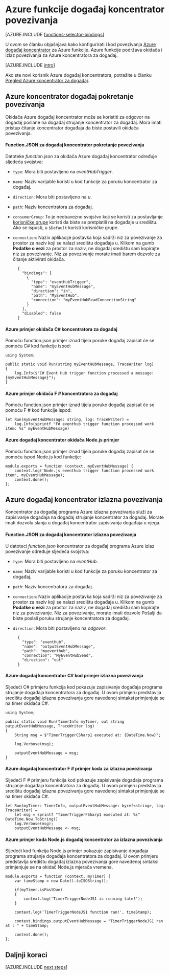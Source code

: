 <properties
    pageTitle="Azure funkcije događaj koncentrator povezivanja | Microsoft Azure"
    description="Objašnjenje kako koristiti Azure događaj koncentrator povezivanja u funkcijama Azure."
    services="functions"
    documentationCenter="na"
    authors="wesmc7777"
    manager="erikre"
    editor=""
    tags=""
    keywords="Azure funkcije, Funkcije, događaja obrada dinamički računalnim serverless arhitekture"/>

<tags
    ms.service="functions"
    ms.devlang="multiple"
    ms.topic="reference"
    ms.tgt_pltfrm="multiple"
    ms.workload="na"
    ms.date="10/17/2016"
    ms.author="wesmc"/>

# <a name="azure-functions-event-hub-bindings"></a>Azure funkcije događaj koncentrator povezivanja

[AZURE.INCLUDE [functions-selector-bindings](../../includes/functions-selector-bindings.md)]

U ovom se članku objašnjava kako konfigurirati i kod povezivanja [Azure događaj koncentrator](../event-hubs/event-hubs-overview.md) za Azure funkcije. Azure funkcije podržava okidača i izlaz povezivanja za Azure koncentratora za događaj.

[AZURE.INCLUDE [intro](../../includes/functions-bindings-intro.md)] 

Ako ste novi korisnik Azure događaj koncentratora, potražite u članku [Pregled Azure koncentrator za događaj](../event-hubs/event-hubs-overview.md).

## <a name="azure-event-hub-trigger-binding"></a>Azure koncentrator događaj pokretanje povezivanja

Okidača Azure događaj koncentrator može se koristiti za odgovor na događaj poslane na događaj strujanje koncentrator za događaj. Mora imati pristup čitanje koncentrator događaja da biste postavili okidača povezivanja.

#### <a name="functionjson-for-event-hub-trigger-binding"></a>Function.JSON za događaj koncentrator pokretanje povezivanja

Datoteke *function.json* za okidača Azure događaj koncentrator određuje sljedeća svojstva:

- `type`: Mora biti postavljeno na *eventHubTrigger*.
- `name`: Naziv varijable koristi u kod funkcije za poruku koncentrator za događaj. 
- `direction`: Mora biti postavljeno na *u*. 
- `path`: Naziv koncentratora za događaj.
- `consumerGroup`: To je neobavezno svojstvo koji se koristi za postavljanje [korisničke grupe](../event-hubs-overview.md#consumer-groups) koristi da biste se pretplatili na događaje u središtu. Ako se ispusti, u `$Default` koristi korisničke grupe. 
- `connection`: Naziv aplikacije postavka koja sadrži niz za povezivanje za prostor za naziv koji se nalazi središtu događaja u. Klikom na gumb **Podatke o vezi** za prostor za naziv, ne događaj središtu sam kopirajte niz za povezivanje.  Niz za povezivanje morate imati barem dozvole za čitanje aktivirati okidača.

        {
          "bindings": [
            {
              "type": "eventHubTrigger",
              "name": "myEventHubMessage",
              "direction": "in",
              "path": "MyEventHub",
              "connection": "myEventHubReadConnectionString"
            }
          ],
          "disabled": false
        }

#### <a name="azure-event-hub-trigger-c-example"></a>Azure primjer okidača C# koncentratora za događaj
 
Pomoću function.json primjer iznad tijela poruke događaj zapisat će se pomoću C# kod funkcije ispod:
 
    using System;
    
    public static void Run(string myEventHubMessage, TraceWriter log)
    {
        log.Info($"C# Event Hub trigger function processed a message: {myEventHubMessage}");
    }

#### <a name="azure-event-hub-trigger-f-example"></a>Azure primjer okidača F # koncentratora za događaj

Pomoću function.json primjer iznad tijela poruke događaj zapisat će se pomoću F # kod funkcije ispod:

    let Run(myEventHubMessage: string, log: TraceWriter) =
        log.Info(sprintf "F# eventhub trigger function processed work item: %s" myEventHubMessage)

#### <a name="azure-event-hub-trigger-nodejs-example"></a>Azure događaj koncentrator okidača Node.js primjer
 
Pomoću function.json primjer iznad tijela poruke događaj zapisat će se pomoću ispod Node.js kod funkcije:
 
    module.exports = function (context, myEventHubMessage) {
        context.log('Node.js eventhub trigger function processed work item', myEventHubMessage);    
        context.done();
    };


## <a name="azure-event-hub-output-binding"></a>Azure događaj koncentrator izlazna povezivanja

Koncentrator za događaj programa Azure izlazna povezivanja služi za zapisivanje događaja na događaj strujanje koncentrator za događaj. Morate imati dozvolu slanja u događaj koncentrator zapisivanja događaja u njega. 

#### <a name="functionjson-for-event-hub-output-binding"></a>Function.JSON za događaj koncentrator izlazna povezivanja

U datoteci *function.json* koncentrator za događaj programa Azure izlaz povezivanje određuje sljedeća svojstva:

- `type`: Mora biti postavljeno na *eventHub*.
- `name`: Naziv varijable koristi u kod funkcije za poruku koncentrator za događaj. 
- `path`: Naziv koncentratora za događaj.
- `connection`: Naziv aplikacije postavka koja sadrži niz za povezivanje za prostor za naziv koji se nalazi središtu događaja u. Klikom na gumb **Podatke o vezi** za prostor za naziv, ne događaj središtu sam kopirajte niz za povezivanje.  Niz za povezivanje, morate imati dozvole Pošalji da biste poslali poruku strujanje koncentratora za događaj.
- `direction`: Mora biti postavljeno na *odgovor*. 

        {
          "type": "eventHub",
          "name": "outputEventHubMessage",
          "path": "myeventhub",
          "connection": "MyEventHubSend",
          "direction": "out"
        }


#### <a name="azure-event-hub-c-code-example-for-output-binding"></a>Azure događaj koncentrator C# kod primjer izlazna povezivanja
 
Sljedeći C# primjeru funkcija kod pokazuje zapisivanje događaja programa strujanje događaja koncentratora za događaj. U ovom primjeru predstavlja središtu događaj izlazna povezivanja gore navedenoj sintaksi primjenjuje se na timer okidača C#.  
 
    using System;
    
    public static void Run(TimerInfo myTimer, out string outputEventHubMessage, TraceWriter log)
    {
        String msg = $"TimerTriggerCSharp1 executed at: {DateTime.Now}";
    
        log.Verbose(msg);   
        
        outputEventHubMessage = msg;
    }

#### <a name="azure-event-hub-f-code-example-for-output-binding"></a>Azure događaj koncentrator F # primjer koda za izlazna povezivanja

Sljedeći F # primjeru funkcija kod pokazuje zapisivanje događaja programa strujanje događaja koncentratora za događaj. U ovom primjeru predstavlja središtu događaj izlazna povezivanja gore navedenoj sintaksi primjenjuje se na timer okidača C#.

    let Run(myTimer: TimerInfo, outputEventHubMessage: byref<string>, log: TraceWriter) =
        let msg = sprintf "TimerTriggerFSharp1 executed at: %s" DateTime.Now.ToString()
        log.Verbose(msg);
        outputEventHubMessage <- msg;

#### <a name="azure-event-hub-nodejs-code-example-for-output-binding"></a>Azure primjer koda Node.js događaj koncentrator za izlazna povezivanja
 
Sljedeći kod funkcija Node.js primjer pokazuje zapisivanje događaja programa strujanje događaja koncentratora za događaj. U ovom primjeru predstavlja središtu događaj izlazna povezivanja gore navedenoj sintaksi primjenjuje se na okidač Node.js mjerača vremena.  
 
    module.exports = function (context, myTimer) {
        var timeStamp = new Date().toISOString();
        
        if(myTimer.isPastDue)
        {
            context.log('TimerTriggerNodeJS1 is running late!');
        }

        context.log('TimerTriggerNodeJS1 function ran!', timeStamp);   
        
        context.bindings.outputEventHubMessage = "TimerTriggerNodeJS1 ran at : " + timeStamp;
    
        context.done();
    };

## <a name="next-steps"></a>Daljnji koraci

[AZURE.INCLUDE [next steps](../../includes/functions-bindings-next-steps.md)]
